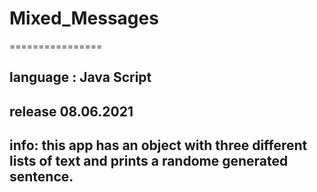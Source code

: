 # Mixed_Messages
================
## language : Java Script
## release 08.06.2021
## info: this app has an object with three different lists of text and prints a randome generated sentence. 
